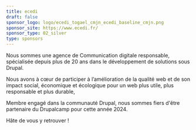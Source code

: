 ```yaml
---
title: ecedi
draft: false
sponsor_logo: logo/ecedi_togael_cmjn_ecedi_baseline_cmjn.png
sponsor_site: https://www.ecedi.fr/
sponsor_type: 02_silver
type: sponsors
---
```

Nous sommes une agence de Communication digitale responsable, spécialisée depuis plus de 20 ans dans le développement de solutions sous Drupal.

Nous avons à cœur de participer à l’amélioration de la qualité web et de son impact social, économique et écologique pour un web plus utile, plus responsable et plus durable,

Membre engagé dans la communauté Drupal, nous sommes fiers d'être partenaire du Drupalcamp pour cette année 2024.

Hâte de vous y retrouver !